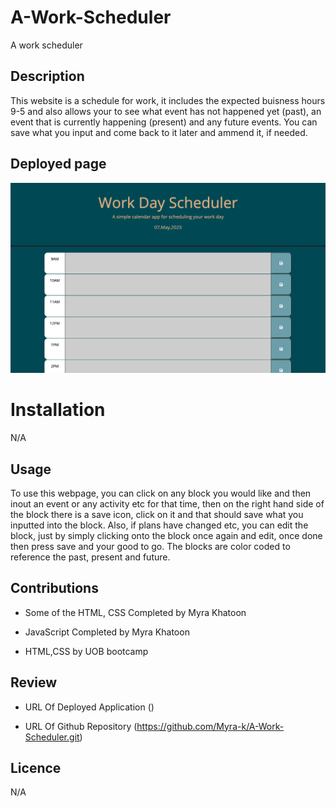# A-Work-Scheduler

A work scheduler

## Description

This website is a schedule for work, it includes the expected buisness hours 9-5 and also allows your to see what event has not happened yet (past), an event that is currently happening (present) and any future events. You can save what you input and come back to it later and ammend it, if needed.

## Deployed page


![Deployed page screenshot](./Assets/Screenshot%202023-05-07%20at%2018.47.10.png)

# Installation

N/A

## Usage

To use this webpage, you can click on any block you would like and then inout an event or any activity etc for that time, then on the right hand side of the block there is a save icon, click on it and that should save what you inputted into the block. Also, if plans have changed etc, you can edit the block, just by simply clicking onto the block once again and edit, once done then press save and your good to go. The blocks are color coded to reference the past, present and future.
 
## Contributions

* Some of the HTML, CSS Completed by Myra Khatoon

* JavaScript Completed by Myra Khatoon

*  HTML,CSS by UOB bootcamp

## Review

* URL Of Deployed Application ()

* URL Of Github Repository (https://github.com/Myra-k/A-Work-Scheduler.git)


## Licence

N/A